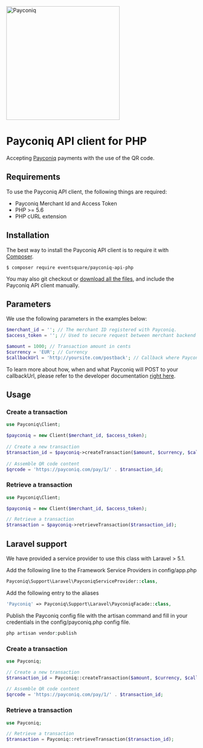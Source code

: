 <img src="https://s3-eu-west-1.amazonaws.com/eventsquare.assets/ext/payconiq_logo.png" alt="Payconiq" width="300"/>

# Payconiq API client for PHP #

Accepting [Payconiq](https://www.payconiq.com/) payments with the use of the QR code.

## Requirements ##
To use the Payconiq API client, the following things are required:

+ Payconiq Merchant Id and Access Token
+ PHP >= 5.6
+ PHP cURL extension

## Installation ##

The best way to install the Payconiq API client is to require it with [Composer](http://getcomposer.org/doc/00-intro.md).

    $ composer require eventsquare/payconiq-api-php

You may also git checkout or [download all the files](https://github.com/EventSquare/payconiq-api-php/archive/master.zip), and include the Payconiq API client manually.



## Parameters ##

We use the following parameters in the examples below:

```php
$merchant_id = ''; // The merchant ID registered with Payconiq.
$access_token = ''; // Used to secure request between merchant backend and Payconiq backend.

$amount = 1000; // Transaction amount in cents
$currency = 'EUR'; // Currency
$callbackUrl = 'http://yoursite.com/postback'; // Callback where Payconiq needs to POST confirmation status
```

To learn more about how, when and what Payconiq  will POST to your callbackUrl, please refer to the developer documentation [right here](https://dev.payconiq.com/online-payments-dock).

## Usage ##


### Create a transaction ###


```php
use Payconiq\Client;

$payconiq = new Client($merchant_id, $access_token);
	
// Create a new transaction
$transaction_id = $payconiq->createTransaction($amount, $currency, $callbackUrl);
	
// Assemble QR code content
$qrcode = 'https://payconiq.com/pay/1/' . $transaction_id;
```

### Retrieve a transaction ###

```php
use Payconiq\Client;

$payconiq = new Client($merchant_id, $access_token);

// Retrieve a transaction
$transaction = $payconiq->retrieveTransaction($transaction_id);
```
	
## Laravel support ##

We have provided a service provider to use this class with Laravel > 5.1.


Add the following line to the Framework Service Providers in config/app.php

```php
Payconiq\Support\Laravel\PayconiqServiceProvider::class,
```

Add the following entry to the aliases

```php
'Payconiq' => Payconiq\Support\Laravel\PayconiqFacade::class,
```

Publish the Payconiq config file with the artisan command and fill in your credentials in the config/payconiq.php config file.

```php
php artisan vendor:publish
```
	
### Create a transaction ###
```php
use Payconiq;

// Create a new transaction
$transaction_id = Payconiq::createTransaction($amount, $currency, $callbackUrl);
	
// Assemble QR code content
$qrcode = 'https://payconiq.com/pay/1/' . $transaction_id;
```	
	
### Retrieve a transaction ###
```php
use Payconiq;

// Retrieve a transaction
$transaction = Payconiq::retrieveTransaction($transaction_id);
```	